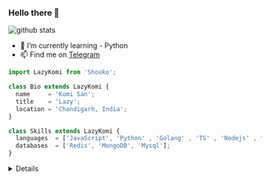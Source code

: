 ### Hello there 👋



![github stats](https://github-readme-stats.vercel.app/api?username=KomiSanx&show_icons=true&theme=radical&hide_title=true)


- 🌱 I’m currently learning - Python
- 📫 Find me on [Telegram](https://t.me/iKomiSan)

```js
import LazyKomi from 'Shouko';

class Bio extends LazyKomi {
  name     = 'Komi San';
  title    = 'Lazy';
  location = 'Chandigarh, India';
}

class Skills extends LazyKomi {
  languages  = ['JavaScript', 'Python' , 'Golang' , 'TS' , 'Nodejs' , "Dart"];
  databases  = ['Redis', 'MongoDB', 'Mysql'];
}
```
<details><h5><b>
<summary> Profile Views </summary></h5></b>

![Profile views](https://gpvc.arturio.dev/KomiSanx)

</details>
